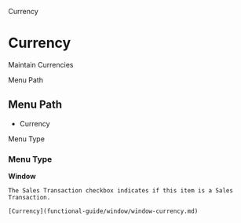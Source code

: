 
Currency
# Currency


Maintain Currencies

Menu Path
## Menu Path



- Currency

Menu Type
### Menu Type

**Window**

```
The Sales Transaction checkbox indicates if this item is a Sales Transaction.
```

```
[Currency](functional-guide/window/window-currency.md)
```